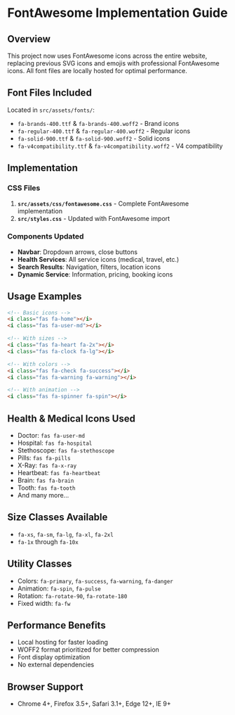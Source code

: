 # FontAwesome Implementation Guide

## Overview

This project now uses FontAwesome icons across the entire website, replacing previous SVG icons and emojis with professional FontAwesome icons. All font files are locally hosted for optimal performance.

## Font Files Included

Located in `src/assets/fonts/`:
- `fa-brands-400.ttf` & `fa-brands-400.woff2` - Brand icons
- `fa-regular-400.ttf` & `fa-regular-400.woff2` - Regular icons  
- `fa-solid-900.ttf` & `fa-solid-900.woff2` - Solid icons
- `fa-v4compatibility.ttf` & `fa-v4compatibility.woff2` - V4 compatibility

## Implementation

### CSS Files
1. **`src/assets/css/fontawesome.css`** - Complete FontAwesome implementation
2. **`src/styles.css`** - Updated with FontAwesome import

### Components Updated
- **Navbar**: Dropdown arrows, close buttons
- **Health Services**: All service icons (medical, travel, etc.)
- **Search Results**: Navigation, filters, location icons
- **Dynamic Service**: Information, pricing, booking icons

## Usage Examples

```html
<!-- Basic icons -->
<i class="fas fa-home"></i>
<i class="fas fa-user-md"></i>

<!-- With sizes -->
<i class="fas fa-heart fa-2x"></i>
<i class="fas fa-clock fa-lg"></i>

<!-- With colors -->
<i class="fas fa-check fa-success"></i>
<i class="fas fa-warning fa-warning"></i>

<!-- With animation -->
<i class="fas fa-spinner fa-spin"></i>
```

## Health & Medical Icons Used

- Doctor: `fas fa-user-md`
- Hospital: `fas fa-hospital`
- Stethoscope: `fas fa-stethoscope`
- Pills: `fas fa-pills`
- X-Ray: `fas fa-x-ray`
- Heartbeat: `fas fa-heartbeat`
- Brain: `fas fa-brain`
- Tooth: `fas fa-tooth`
- And many more...

## Size Classes Available

- `fa-xs`, `fa-sm`, `fa-lg`, `fa-xl`, `fa-2xl`
- `fa-1x` through `fa-10x`

## Utility Classes

- Colors: `fa-primary`, `fa-success`, `fa-warning`, `fa-danger`
- Animation: `fa-spin`, `fa-pulse`
- Rotation: `fa-rotate-90`, `fa-rotate-180`
- Fixed width: `fa-fw`

## Performance Benefits

- Local hosting for faster loading
- WOFF2 format prioritized for better compression
- Font display optimization
- No external dependencies

## Browser Support

- Chrome 4+, Firefox 3.5+, Safari 3.1+, Edge 12+, IE 9+ 
